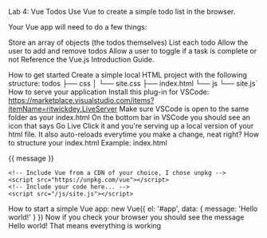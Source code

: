 Lab 4: Vue Todos
Use Vue to create a simple todo list in the browser.

Your Vue app will need to do a few things:

Store an array of objects (the todos themselves)
List each todo
Allow the user to add and remove todos
Allow a user to toggle if a task is complete or not
Reference the Vue.js Introduction Guide.

How to get started
Create a simple local HTML project with the following structure:
todos
├── css
│   └── site.css
├── index.html
└── js
    └── site.js`
How to serve your application
Install this plug-in for VSCode: https://marketplace.visualstudio.com/items?itemName=ritwickdey.LiveServer
Make sure VSCode is open to the same folder as your index.html
On the bottom bar in VSCode you should see an icon that says Go Live
Click it and you're serving up a local version of your html file. It also auto-reloads everytime you make a change, neat right?
How to structure your index.html
Example: index.html

<!DOCTYPE html>
<html lang="en">
<head>
    <meta charset="UTF-8">
    <meta name="viewport" content="width=device-width, initial-scale=1.0">
    <meta http-equiv="X-UA-Compatible" content="ie=edge">
    <title>My Todo List</title>
    <!-- Add your styles here! -->
    <link rel="stylesheet" href="/css/site.css" />
</head>
<body>
    <div id="app">
        {{ message }}
    </div>

    <!-- Include Vue from a CDN of your choice, I chose unpkg -->
    <script src="https://unpkg.com/vue"></script>
    <!-- Include your code here... -->
    <script src="/js/site.js"></script>
</body>
</html>
How to start a simple Vue app:
new Vue({
    el: '#app',
    data: {
        message: 'Hello world!'
    }
})
Now if you check your browser you should see the message Hello world! That means everything is working